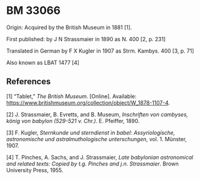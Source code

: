 BM 33066
========

Origin: Acquired by the British Museum in 1881 \[1\].

First published: by J N Strassmaier in 1890 as N. 400 \[2, p. 231\]

Translated in German by F X Kugler in 1907 as Strm. Kambys. 400 \[3, p.
71\]

Also known as LBAT 1477 \[4\]

References
----------

\[1\] “Tablet,” *The British Museum*. \[Online\]. Available:
<https://www.britishmuseum.org/collection/object/W_1878-1107-4>.

\[2\] J. Strassmaier, B. Evretts, and B. Museum, *Inschriften von
cambyses, könig von babylon (529-521 v. Chr.)*. E. Pfeiffer, 1890.

\[3\] F. Kugler, *Sternkunde und sterndienst in babel: Assyriologische,
astronomische und astralmuthologische unterschungen*, vol. 1. Münster,
1907.

\[4\] T. Pinches, A. Sachs, and J. Strassmaier, *Late babylonian
astronomical and related texts: Copied by t.g. Pinches and j.n.
Strassmaier*. Brown University Press, 1955.
